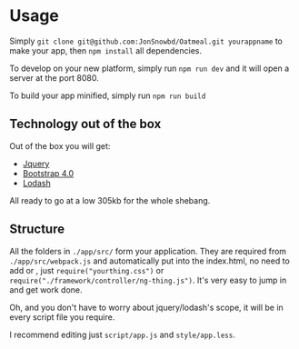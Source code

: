 # Usage

Simply `git clone git@github.com:JonSnowbd/Oatmeal.git yourappname` to make your app,
then `npm install` all dependencies.

To develop on your new platform, simply run `npm run dev` and it will open
a server at the port 8080.

To build your app minified, simply run `npm run build`

## Technology out of the box

Out of the box you will get:

* [Jquery](https://jquery.com/)
* [Bootstrap 4.0](http://v4-alpha.getbootstrap.com/getting-started/introduction/)
* [Lodash](https://lodash.com/)

All ready to go at a low 305kb for the whole shebang.

## Structure

All the folders in `./app/src/` form your application. They are required from
`./app/src/webpack.js` and automatically put into the index.html, no need to
add <scripts> or <links>, just `require("yourthing.css")` or `require("./framework/controller/ng-thing.js")`. It's very easy to jump in and get
work done.

Oh, and you don't have to worry about jquery/lodash's scope, it will be in every
script file you require.

I recommend editing just `script/app.js` and `style/app.less`.
